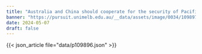 ```yaml
---
title: "Australia and China should cooperate for the security of Pacific Island Countries"
banner: "https://pursuit.unimelb.edu.au/__data/assets/image/0034/109897/Australia-and-China-should-cooperate-for-the-security-of-Pacific-Island-Countries-1.webp"
date: 2024-05-07
draft: false
---
```


{{< json_article file="data/p109896.json" >}}